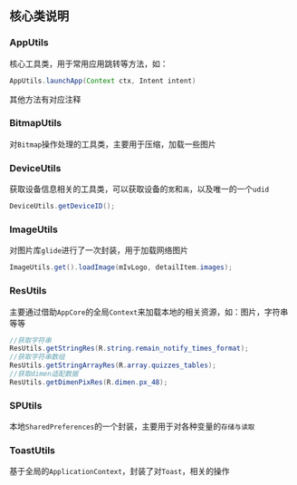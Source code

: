## 核心类说明

### AppUtils
核心工具类，用于常用应用跳转等方法，如：
```java
AppUtils.launchApp(Context ctx, Intent intent)
```

其他方法有对应注释

### BitmapUtils
对`Bitmap`操作处理的工具类，主要用于压缩，加载一些图片

### DeviceUtils
获取设备信息相关的工具类，可以获取设备的`宽`和`高`，以及唯一的一个`udid`

```java
DeviceUtils.getDeviceID();
```

### ImageUtils
对图片库`glide`进行了一次封装，用于加载网络图片

```java
ImageUtils.get().loadImage(mIvLogo, detailItem.images);
```

### ResUtils
主要通过借助`AppCore`的全局`Context`来加载本地的相关资源，如：图片，字符串等等

```java
//获取字符串
ResUtils.getStringRes(R.string.remain_notify_times_format);
//获取字符串数组
ResUtils.getStringArrayRes(R.array.quizzes_tables);
//获取dimen适配数据
ResUtils.getDimenPixRes(R.dimen.px_48);
```

### SPUtils
本地`SharedPreferences`的一个封装，主要用于对各种变量的`存储与读取`

### ToastUtils
基于全局的`ApplicationContext`，封装了对`Toast`，相关的操作
